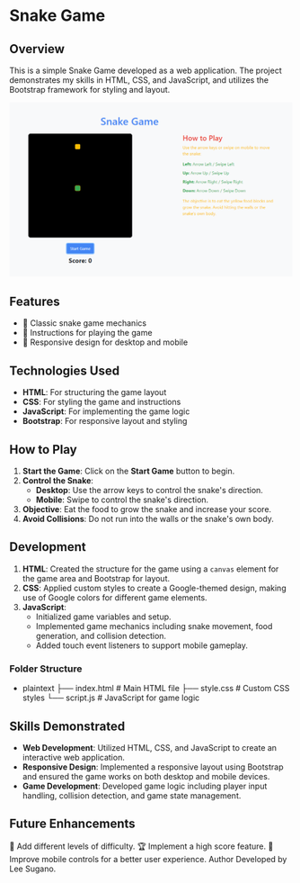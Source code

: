 # Snake Game

## Overview

This is a simple Snake Game developed as a web application. The project demonstrates my skills in HTML, CSS, and JavaScript, and utilizes the Bootstrap framework for styling and layout.

![Snake Game](screenshot.png) <!-- Add a screenshot of your game here -->

## Features

- 🐍 Classic snake game mechanics
- 📜 Instructions for playing the game
- 📱 Responsive design for desktop and mobile

## Technologies Used

- **HTML**: For structuring the game layout
- **CSS**: For styling the game and instructions
- **JavaScript**: For implementing the game logic
- **Bootstrap**: For responsive layout and styling

## How to Play

1. **Start the Game**: Click on the **Start Game** button to begin.
2. **Control the Snake**:
   - **Desktop**: Use the arrow keys to control the snake's direction.
   - **Mobile**: Swipe to control the snake's direction.
3. **Objective**: Eat the food to grow the snake and increase your score.
4. **Avoid Collisions**: Do not run into the walls or the snake's own body.

## Development

1. **HTML**: Created the structure for the game using a `canvas` element for the game area and Bootstrap for layout.
2. **CSS**: Applied custom styles to create a Google-themed design, making use of Google colors for different game elements.
3. **JavaScript**:
   - Initialized game variables and setup.
   - Implemented game mechanics including snake movement, food generation, and collision detection.
   - Added touch event listeners to support mobile gameplay.

### Folder Structure

- plaintext
├── index.html       # Main HTML file
├── style.css        # Custom CSS styles
└── script.js        # JavaScript for game logic

## Skills Demonstrated
- **Web Development**: Utilized HTML, CSS, and JavaScript to create an interactive web application.
- **Responsive Design**: Implemented a responsive layout using Bootstrap and ensured the game works on both desktop and mobile devices.
- **Game Development**: Developed game logic including player input handling, collision detection, and game state management.
## Future Enhancements
🚀 Add different levels of difficulty.
🏆 Implement a high score feature.
📱 Improve mobile controls for a better user experience.
Author
Developed by Lee Sugano.
